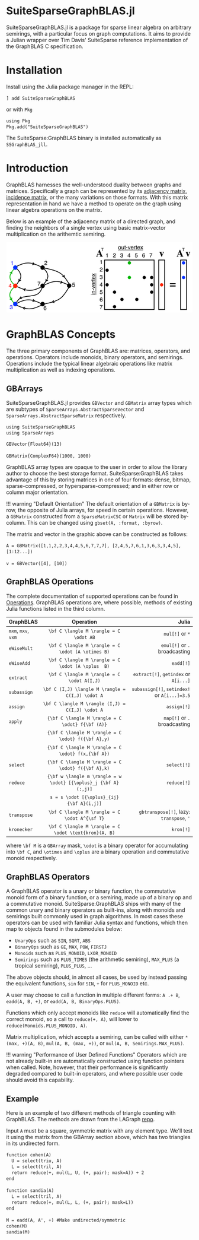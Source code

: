 # SuiteSparseGraphBLAS.jl

SuiteSparseGraphBLAS.jl is a package for sparse linear algebra on arbitrary semirings, with a particular focus on graph computations.
It aims to provide a Julian wrapper over Tim Davis' SuiteSparse reference implementation of the GraphBLAS C specification.

# Installation

Install using the Julia package manager in the REPL:

```
] add SuiteSparseGraphBLAS
```

or with `Pkg`

```
using Pkg
Pkg.add("SuiteSparseGraphBLAS")
```

The SuiteSparse:GraphBLAS binary is installed automatically as `SSGraphBLAS_jll`.

# Introduction

GraphBLAS harnesses the well-understood duality between graphs and matrices.
Specifically a graph can be represented by its [adjacency matrix](https://en.wikipedia.org/wiki/Adjacency_matrix), [incidence matrix](https://en.wikipedia.org/wiki/Incidence_matrix), or the many variations on those formats. 
With this matrix representation in hand we have a method to operate on the graph using linear algebra operations on the matrix.

Below is an example of the adjacency matrix of a directed graph, and finding the neighbors of a single vertex using basic matrix-vector multiplication on the arithemtic semiring.

![BFS and Adjacency Matrix](./assets/AdjacencyBFS.png)

# GraphBLAS Concepts

The three primary components of GraphBLAS are: matrices, operators, and operations. Operators include monoids, binary operators, and semirings. Operations include the typical linear algebraic operations like matrix multiplication as well as indexing operations.

## GBArrays

SuiteSparseGraphBLAS.jl provides `GBVector` and `GBMatrix` array types which are subtypes of `SparseArrays.AbstractSparseVector` and `SparseArrays.AbstractSparseMatrix` respectively.

```@setup intro
using SuiteSparseGraphBLAS
using SparseArrays
```

```@repl intro
GBVector{Float64}(13)

GBMatrix{ComplexF64}(1000, 1000)
```

GraphBLAS array types are opaque to the user in order to allow the library author to choose the best storage format.
SuiteSparse:GraphBLAS takes advantage of this by storing matrices in one of four formats: dense, bitmap, sparse-compressed, or hypersparse-compressed; and in either row or column major orientation.

!!! warning "Default Orientation"
    The default orientation of a `GBMatrix` is by-row, the opposite of Julia arrays, for speed
    in certain operations. However, a `GBMatrix` constructed from a `SparseMatrixCSC` or 
    `Matrix` will be stored by-column. This can be changed using `gbset(A, :format, :byrow)`.

The matrix and vector in the graphic above can be constructed as follows:

```@repl intro
A = GBMatrix([1,1,2,2,3,4,4,5,6,7,7,7], [2,4,5,7,6,1,3,6,3,3,4,5], [1:12...])

v = GBVector([4], [10])
```
## GraphBLAS Operations

The complete documentation of supported operations can be found in [Operations](@ref).
GraphBLAS operations are, where possible, methods of existing Julia functions  listed in the third column.

| GraphBLAS           | Operation                                                        | Julia                                      |
|:--------------------|:----------------------------------------:                        |----------:                                 |
|`mxm`, `mxv`, `vxm`  |``\bf C \langle M \rangle = C \odot AB``                          |`mul[!]` or `*`                             |
|`eWiseMult`          |``\bf C \langle M \rangle = C \odot (A \otimes B)``               |`emul[!]` or `.` broadcasting               |
|`eWiseAdd`           |``\bf C \langle M \rangle = C \odot (A \oplus  B)``               |`eadd[!]`                                   |
|`extract`            |``\bf C \langle M \rangle = C \odot A(I,J)``                      |`extract[!]`, `getindex` or `A[i...]`       |
|`subassign`          |``\bf C (I,J) \langle M \rangle = C(I,J) \odot A``                |`subassign[!]`, `setindex!` or `A[i...]=3.5`|
|`assign`             |``\bf C \langle M \rangle (I,J) = C(I,J) \odot A``                |`assign[!]`                                 |
|`apply`              |``{\bf C \langle M \rangle = C \odot} f{\bf (A)}``                |`map[!]` or `.` broadcasting                |
|                     |``{\bf C \langle M \rangle = C \odot} f({\bf A},y)``              |                                            |
|                     |``{\bf C \langle M \rangle = C \odot} f(x,{\bf A})``              |                                            |
|`select`             |``{\bf C \langle M \rangle = C \odot} f({\bf A},k)``              |`select[!]`                                 |
|`reduce`             |``{\bf w \langle m \rangle = w \odot} [{\oplus}_j {\bf A}(:,j)]`` |`reduce[!]`                                 |
|                     |``s = s \odot [{\oplus}_{ij}  {\bf A}(i,j)]``                     |                                            |
|`transpose`          |``\bf C \langle M \rangle = C \odot A^{\sf T}``                   |`gbtranspose[!]`, lazy: `transpose`, `'`    |
|`kronecker`          |``\bf C \langle M \rangle = C \odot \text{kron}(A, B)``           |`kron[!]`                                   |

where ``\bf M`` is a `GBArray` mask, ``\odot`` is a binary operator for accumulating into ``\bf C``, and ``\otimes`` and ``\oplus`` are a binary operation and commutative monoid respectively. 

## GraphBLAS Operators

A GraphBLAS operator is a unary or binary function, the commutative monoid form of a binary function,
or a semiring, made up of a binary op and a commutative monoid.
SuiteSparse:GraphBLAS ships with many of the common unary and binary operators as built-ins,
along with monoids and semirings built commonly used in graph algorithms. 
In most cases these operators can be used with familiar Julia syntax and functions, which then map to
objects found in the submodules below:

- `UnaryOps` such as `SIN`, `SQRT`, `ABS`
- `BinaryOps` such as `GE`, `MAX`, `POW`, `FIRSTJ`
- `Monoids` such as `PLUS_MONOID`, `LXOR_MONOID`
- `Semirings` such as `PLUS_TIMES` (the arithmetic semiring), `MAX_PLUS` (a tropical semiring), `PLUS_PLUS`, ...

The above objects should, in almost all cases, be used by instead passing the equivalent functions, `sin` for `SIN`, `+` for `PLUS_MONOID` etc.

A user may choose to call a function in multiple different forms: `A .+ B`, `eadd(A, B, +)`,
or `eadd(A, B, BinaryOps.PLUS)`. 

Functions which only accept monoids like `reduce` will automatically find the correct monoid,
so a call to `reduce(+, A)`, will lower to `reduce(Monoids.PLUS_MONOID, A)`.

Matrix multiplication, which accepts a semiring, can be called with either `*(max, +)(A, B)`,
`mul(A, B, (max, +))`, or `mul(A, B, Semirings.MAX_PLUS)`. 

!!! warning "Performance of User Defined Functions"
    Operators which are not already built-in are automatically constructed using function pointers when called. 
    Note, however, that their performance is significantly degraded compared to built-in operators,
    and where possible user code should avoid this capability.

## Example

Here is an example of two different methods of triangle counting with GraphBLAS.
The methods are drawn from the LAGraph [repo](https://github.com/GraphBLAS/LAGraph).

Input `A` must be a square, symmetric matrix with any element type.
We'll test it using the matrix from the GBArray section above, which has two triangles in its undirected form.

```@repl intro
function cohen(A)
  U = select(triu, A)
  L = select(tril, A)
  return reduce(+, mul(L, U, (+, pair); mask=A)) ÷ 2
end

function sandia(A)
  L = select(tril, A)
  return reduce(+, mul(L, L, (+, pair); mask=L))
end

M = eadd(A, A', +) #Make undirected/symmetric
cohen(M)
sandia(M)
```
